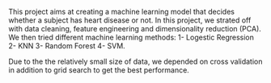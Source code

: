 This project aims at creating a machine learning model that decides whether a subject has heart disease or not. 
In this project, we strated off with data cleaning, feature engineering and dimensionality reduction (PCA).
We then tried different machine learning methods:
1- Logestic Regression
2- KNN
3- Random Forest
4- SVM.

Due to the the relatively small size of data, we depended on cross validation in addition to grid search to get the best performance.
